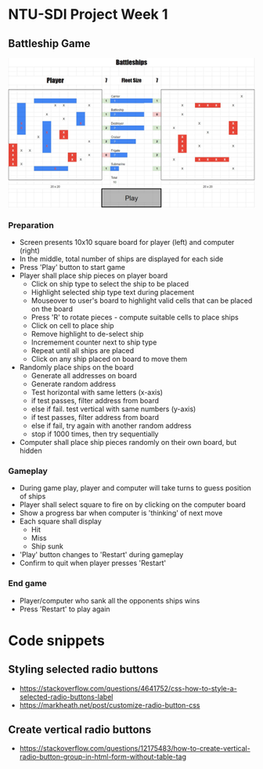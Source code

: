 # NTU-SDI Project Week 1

## Battleship Game

![battleship](battleship.jpg)

### Preparation
- Screen presents 10x10 square board for player (left) and computer (right)
- In the middle, total number of ships are displayed for each side
- Press 'Play' button to start game
- Player shall place ship pieces on player board
  - Click on ship type to select the ship to be placed
  - Highlight selected ship type text during placement
  - Mouseover to user's board to highlight valid cells that can be placed on the board
  - Press 'R' to rotate pieces - compute suitable cells to place ships
  - Click on cell to place ship
  - Remove highlight to de-select ship
  - Incremement counter next to ship type
  - Repeat until all ships are placed
  - Click on any ship placed on board to move them
- Randomly place ships on the board
  - Generate all addresses on board
  - Generate random address
  - Test horizontal with same letters (x-axis)
  - if test passes, filter address from board
  - else if fail. test vertical with same numbers (y-axis)
  - if test passes, filter address from board
  - else if fail, try again with another random address
  - stop if 1000 times, then try sequentially
- Computer shall place ship pieces randomly on their own board, but hidden

### Gameplay
- During game play, player and computer will take turns to guess position of ships
- Player shall select square to fire on by clicking on the computer board
- Show a progress bar when computer is 'thinking' of next move
- Each square shall display
  - Hit
  - Miss
  - Ship sunk
- 'Play' button changes to 'Restart' during gameplay
- Confirm to quit when player presses 'Restart'
 
### End game
- Player/computer who sank all the opponents ships wins
- Press 'Restart' to play again

# Code snippets
## Styling selected radio buttons 
- https://stackoverflow.com/questions/4641752/css-how-to-style-a-selected-radio-buttons-label
- https://markheath.net/post/customize-radio-button-css

## Create vertical radio buttons
- https://stackoverflow.com/questions/12175483/how-to-create-vertical-radio-button-group-in-html-form-without-table-tag

